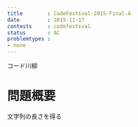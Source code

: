 ```yaml
---
title        : CodeFestival-2015-Final-A
date         : 2015-11-17
contests     : codefestival
status       : AC
problemtypes :
- none
---
```


コード川柳

<!--more-->

# 問題概要

文字列の長さを得る


